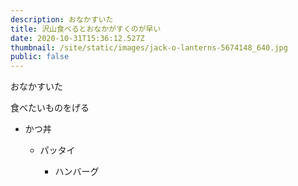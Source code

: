 ```yaml
---
description: おなかすいた
title: 沢山食べるとおなかがすくのが早い
date: 2020-10-31T15:36:12.527Z
thumbnail: /site/static/images/jack-o-lanterns-5674148_640.jpg
public: false
---
```

おなかすいた

食べたいものをげる

* かつ丼

  * パッタイ

    * ハンバーグ